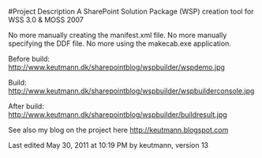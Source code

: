 #Project Description
A SharePoint Solution Package (WSP) creation tool for WSS 3.0 & MOSS 2007

No more manually creating the manifest.xml file.
No more manually specifying the DDF file.
No more using the makecab.exe application.

Before build:
http://www.keutmann.dk/sharepointblog/wspbuilder/wspdemo.jpg

Build:
http://www.keutmann.dk/sharepointblog/wspbuilder/wspbuilderconsole.jpg

After build:
http://www.keutmann.dk/sharepointblog/wspbuilder/buildresult.jpg


See also my blog on the project here http://keutmann.blogspot.com

Last edited May 30, 2011 at 10:19 PM by keutmann, version 13